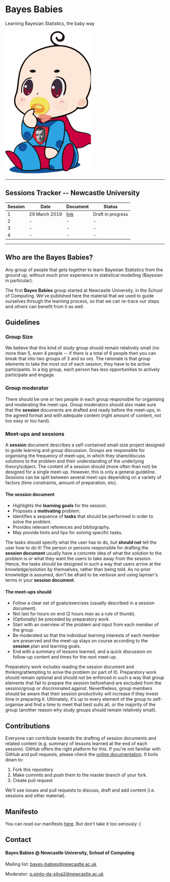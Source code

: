 # Bayes Babies
Learning Bayesian Statistics, the baby way

<img src="sessions/images/bayes-babies.png" alt="A Bayesian baby" width="275"/>

---

## Sessions Tracker --  Newcastle University

| Session 	| Date          	| Document                                 	  | Status            	|
|---------	|---------------	|------------------------------------------	  |-------------------	|
| 1       	| 29 March 2019 	| [link](sessions/session-11/session-1.adoc) 	| Draft in progress 	|
| 2       	| -             	| -                                        	  |  -                 	|
| 3       	| -             	| -                                        	  |  -                 	|
| 4       	| -             	| -                                        	  |  -                 	|

---

## Who are the Bayes Babies?

Any group of people that gets together to learn Bayesian Statistics from the ground up, without much prior experience in statistical modelling (Bayesian in particular).

The first **Bayes Babies** group started at Newcastle University, in the School of Computing. We've published here the material that we used to guide ourselves through the learning process, so that we can re-trace our steps and others can benefit from it as well.

## Guidelines

### Group Size

We believe that this kind of study group should remain relatively small (no more than 5, even 4 people -- if there is a total of 6 people then you can break that into two groups of 3 and so on). The rationale is that group elements to take the most out of each session, they have to be active participants. In a big group, each person has less opportunities to actively participate and engage.

### Group moderator

There should be one or two people in each group responsible for organising and moderating the meet-ups. Group moderators should also make sure that the **session** documents are drafted and ready before the meet-ups, in the agreed format and with adequate content (right amount of content, not too easy or too hard).

### Meet-ups and sessions

A **session** document describes a self-contained small-size project designed to guide learning and group discussion. Groups are responsible for organising the frequency of meet-ups, in which they share/discuss solutions to the problem and their understanding of the underlying theory/subject. The content of a session should (more often than not) be designed for a single meet-up. However, this is only a general guideline. Sessions can be split between several meet-ups depending on a variety of factors (time constraints, amount of preparation, etc).

#### The session document

- Highlights the **learning goals** for the session.
- Proposes a **motivating** problem.
- Identifies a sequence of **tasks** that should be performed in order to solve the problem.
- Provides relevant references and bibliography.
- May provide hints and tips for solving specific tasks.

The tasks should specify what the user has to do, but **should not** tell the user how to do it! The person or persons responsible for drafting the **session document** usually have a concrete idea of what the solution to the problem is or what they want the users to take away from the session. Hence, the tasks should be designed in such a way that users arrive at the knowledge/solution by themselves, rather than being told. As no prior knowledge is assumed, don't be afraid to be verbose and using layman's terms in your **session document**.

#### The meet-ups should

- Follow a clear set of goals/exercises (usually described in a session document).
- Not last for hours on end (2 hours _max_ as a rule of thumb).
- (Optionally) be preceded by preparatory work.
- Start with an overview of the problem and input from each member of the group.
- Be moderated so that the individual learning interests of each member are preserved and the meet-up stays on course according to the **session** plan and learning goals.
- End with a summary of lessons learned, and a quick discussion on follow-up content and times for the next meet-up.

Preparatory work includes reading the session document and thinking/attempting to solve the problem (or part of it). Preparatory work should remain optional and should not be enforced in such a way that group elements that fail to prepare the session beforehand are excluded from the session/group or discriminated against. Nevertheless, group members should be aware that their session productivity will increase if they invest time in preparing it. Ultimately, it's up to every element of the group to self-organise and find a time to meet that best suits all, or the majority of the group (another reason why study groups should remain relatively small).

## Contributions

Everyone can contribute towards the drafting of session documents and related content (e.g. summary of lessons learned at the end of each session). GitHub offers the right platform for this. If you're not familiar with GitHub and pull requests, please check the [online documentation](https://help.github.com/en/articles/about-pull-requests). It boils down to:

1. Fork this repository
2. Make commits and push them to the master branch of your fork.
3. Create pull request

We'll use issues and pull requests to discuss, draft and add content (i.e. sessions and other material).

## Manifesto

You can read our manifesto [here](MANIFESTO.md). But don't take it too seriously :)

## Contact

#### Bayes Babies @ Newcastle University, School of Computing

Mailing list: bayes-babies@newcastle.ac.uk

Moderator: p.pinto-da-silva2@newcastle.ac.uk
